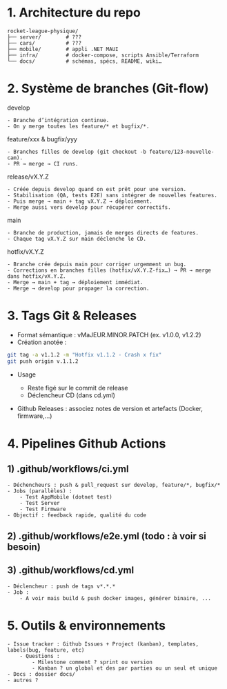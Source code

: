  # 1. Architecture du repo

```arduino
rocket-league-physique/
├── server/        # ???
├── cars/          # ???
├── mobile/        # appli .NET MAUI
├── infra/         # docker-compose, scripts Ansible/Terraform
└── docs/          # schémas, spécs, README, wiki…
```

# 2. Système de branches (Git-flow)

develop

    - Branche d’intégration continue.
    - On y merge toutes les feature/* et bugfix/*.

feature/xxx & bugfix/yyy

    - Branches filles de develop (git checkout -b feature/123-nouvelle-cam).
    - PR → merge → CI runs.

release/vX.Y.Z

    - Créée depuis develop quand on est prêt pour une version.
    - Stabilisation (QA, tests E2E) sans intégrer de nouvelles features.
    - Puis merge → main + tag vX.Y.Z → déploiement.
    - Merge aussi vers develop pour récupérer correctifs.

main

    - Branche de production, jamais de merges directs de features.
    - Chaque tag vX.Y.Z sur main déclenche le CD.

hotfix/vX.Y.Z

    - Branche crée depuis main pour corriger urgemment un bug.
    - Corrections en branches filles (hotfix/vX.Y.Z-fix…) → PR → merge dans hotfix/vX.Y.Z.
    - Merge → main + tag → déploiement immédiat.
    - Merge → develop pour propager la correction.


# 3. Tags Git & Releases
- Format sémantique : vMaJEUR.MINOR.PATCH (ex. v1.0.0, v1.2.2)
- Création anotée :

```bash
git tag -a v1.1.2 -m "Hotfix v1.1.2 - Crash x fix"
git push origin v.1.1.2
```

- Usage
    - Reste figé sur le commit de release
    - Déclencheur CD (dans cd.yml)

- Github Releases : associez notes de version et artefacts (Docker, firmware,...)

# 4. Pipelines Github Actions
## 1) .github/workflows/ci.yml
    - Déchencheurs : push & pull_request sur develop, feature/*, bugfix/*
    - Jobs (parallèles) :
        - Test AppMobile (dotnet test)
        - Test Server
        - Test Firmware
    - Objectif : feedback rapide, qualité du code

## 2) .github/workflows/e2e.yml (todo : à voir si besoin)

## 3) .github/workflows/cd.yml
    - Déclencheur : push de tags v*.*.*
    - Job :
        - A voir mais build & push docker images, générer binaire, ...

# 5. Outils & environnements
    - Issue tracker : Github Issues + Project (kanban), templates, labels(bug, feature, etc)
        - Questions : 
            - Milestone comment ? sprint ou version
            - Kanban ? un global et des par parties ou un seul et unique
    - Docs : dossier docs/
    - autres ? 
